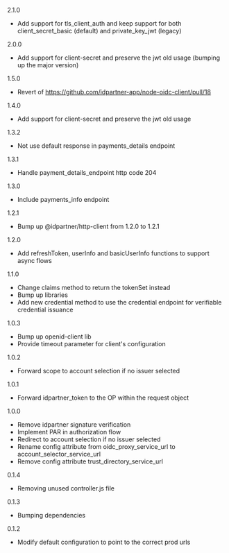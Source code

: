 2.1.0
- Add support for tls_client_auth and keep support for both client_secret_basic (default) and private_key_jwt (legacy)

2.0.0
- Add support for client-secret and preserve the jwt old usage (bumping up the major version)

1.5.0
- Revert of https://github.com/idpartner-app/node-oidc-client/pull/18

1.4.0
- Add support for client-secret and preserve the jwt old usage

1.3.2
- Not use default response in payments_details endpoint

1.3.1
- Handle payment_details_endpoint http code 204

1.3.0
- Include payments_info endpoint

1.2.1
- Bump up @idpartner/http-client from 1.2.0 to 1.2.1

1.2.0
- Add refreshToken, userInfo and basicUserInfo functions to support async flows

1.1.0
- Change claims method to return the tokenSet instead
- Bump up libraries
- Add new credential method to use the credential endpoint for verifiable credential issuance

1.0.3
- Bump up openid-client lib
- Provide timeout parameter for client's configuration

1.0.2
- Forward scope to account selection if no issuer selected

1.0.1
- Forward idpartner_token to the OP within the request object

1.0.0
- Remove idpartner signature verification
- Implement PAR in authorization flow
- Redirect to account selection if no issuer selected
- Rename config attribute from oidc_proxy_service_url to account_selector_service_url
- Remove config attribute trust_directory_service_url

0.1.4
- Removing unused controller.js file

0.1.3
- Bumping dependencies

0.1.2
- Modify default configuration to point to the correct prod urls
